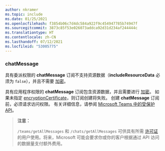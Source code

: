 ```yaml
---
author: nkramer
ms.topic: include
ms.date: 01/25/2021
ms.openlocfilehash: f3854b06c7d4dc584a922f9c454947785b74947f
ms.sourcegitcommit: 3873c85f53e026073addca92d31d234af244444c
ms.translationtype: HT
ms.contentlocale: zh-CN
ms.lasthandoff: 07/12/2021
ms.locfileid: "53005775"
---
```

<!-- markdownlint-disable MD041-->

### <a name="chatmessage"></a>chatMessage

具有委派权限的 **chatMessage** 订阅不支持资源数据（**includeResourceData** 必须为 `false`），并且不需要 [加密](/graph/webhooks-with-resource-data)。

具有应用程序权限的 **chatMessage** 订阅包含资源数据，并且需要进行 [加密](/graph/webhooks-with-resource-data)。 如果未指定 [encryptionCertificate](/graph/api/resources/subscription)，则订阅创建将失败。 创建 **chatMessage** 订阅前，必须请求访问权限。 有关详细信息，请参阅 [Microsoft Teams 中的受保护 API](/graph/teams-protected-apis)。 

> **注意：** 
>
>`/teams/getAllMessages` 和 `/chats/getAllMessages` 可供具有所需 [许可证](https://aka.ms/teams-changenotification-licenses) 的用户使用。将来，Microsoft 可能会要求你或你的客户根据通过 API 访问的数据量支付额外费用。
